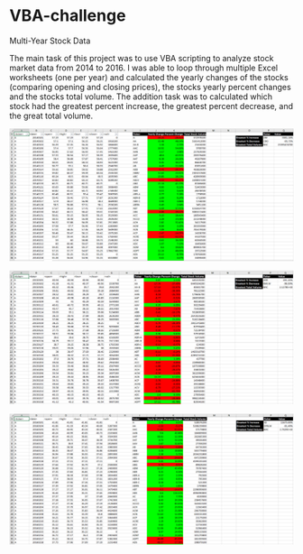 # VBA-challenge
Multi-Year Stock Data

The main task of this project was to use VBA scripting to analyze stock market data from 2014 to 2016. I was able to loop through multiple Excel worksheets (one per year) and calculated the yearly changes of the stocks (comparing opening and closing prices), the stocks yearly percent changes and the stocks total volume.  The addition task was to calculated which stock had the greatest percent increase, the greatest percent decrease, and the great total volume.

![](2014.png)

![](2015.png)

![](2016.png)
